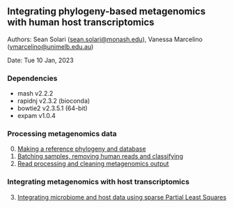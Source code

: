 ## Integrating phylogeny-based metagenomics with human host transcriptomics

Authors: Sean Solari (sean.solari@monash.edu), Vanessa Marcelino (vmarcelino@unimelb.edu.au)

Date: Tue 10 Jan, 2023


### Dependencies

* mash v2.2.2
* rapidnj v2.3.2 (bioconda)
* bowtie2 v2.3.5.1 (64-bit)
* expam v1.0.4


### Processing metagenomics data

0. [Making a reference phylogeny and database](./0_database.md)
1. [Batching samples, removing human reads and classifying](./1_classification.md)
2. [Read processing and cleaning metagenomics output](./2_preprocessing.md)


### Integrating metagenomics with host transcriptomics

3. [Integrating microbiome and host data using sparse Partial Least Squares](./3_bulk_sPLS.md)



